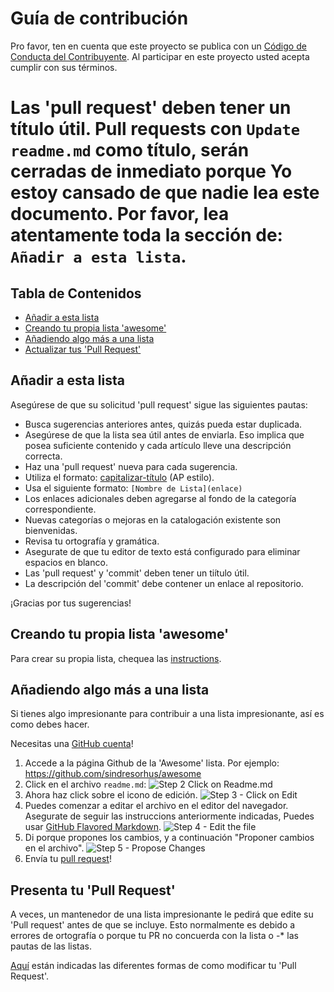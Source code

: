 # Guía de contribución

Pro favor, ten en cuenta que este proyecto se publica con un [Código de Conducta del Contribuyente](code-of-conduct.md). Al participar en este proyecto usted acepta cumplir con sus términos.

# Las 'pull request' deben tener un título útil. Pull requests con `Update readme.md` como título, serán cerradas de inmediato porque Yo estoy cansado de que nadie lea este documento. Por favor, lea atentamente toda la sección de: `Añadir a esta lista`.

## Tabla de Contenidos

- [Añadir a esta lista](#añadir-a-esta-lista)
- [Creando tu propia lista 'awesome'](#creando-tu-propia-lista)
- [Añadiendo algo más a una lista](#añadir-algo-a-una-lista)
- [Actualizar tus 'Pull Request'](#actualizar-tus-pull-request)

## Añadir a esta lista

Asegúrese de que su solicitud 'pull request' sigue las siguientes pautas:

- Busca sugerencias anteriores antes, quizás pueda estar duplicada.
- Asegúrese de que la lista sea útil antes de enviarla. Eso implica que posea suficiente contenido y cada artículo lleve una descripción correcta.
- Haz una 'pull request' nueva para cada sugerencia.
- Utiliza el formato: [capitalizar-título](http://titlecapitalization.com) (AP estilo).
- Usa el siguiente formato: `[Nombre de Lista](enlace)`
- Los enlaces adicionales deben agregarse al fondo de la categoría correspondiente.
- Nuevas categorías o mejoras en la catalogación existente son bienvenidas.
- Revisa tu ortografía y gramática.
- Asegurate de que tu editor de texto está configurado para eliminar espacios en blanco.
- Las 'pull request' y 'commit' deben tener un tiítulo útil.
- La descripción del 'commit' debe contener un enlace al repositorio.

¡Gracias por tus sugerencias!

## Creando tu propia lista 'awesome'

Para crear su propia lista, chequea las [instructions](create-list.md).

## Añadiendo algo más a una lista

Si tienes algo impresionante para contribuir a una lista impresionante, así es como debes hacer.

Necesitas una [GitHub cuenta](https://github.com/join)!

1. Accede a la página Github de la 'Awesome' lista. Por ejemplo: https://github.com/sindresorhus/awesome
2. Click en el archivo `readme.md`: ![Step 2 Click on Readme.md](https://cloud.githubusercontent.com/assets/170270/9402920/53a7e3ea-480c-11e5-9d81-aecf64be55eb.png)
3. Ahora haz click sobre el icono de edición. ![Step 3 - Click on Edit](https://cloud.githubusercontent.com/assets/170270/9402927/6506af22-480c-11e5-8c18-7ea823530099.png)
4. Puedes comenzar a editar el archivo en el editor del navegador. Asegurate de seguir las instruccions anteriormente indicadas, Puedes usar [GitHub Flavored Markdown](https://help.github.com/articles/github-flavored-markdown/). ![Step 4 - Edit the file](https://cloud.githubusercontent.com/assets/170270/9402932/7301c3a0-480c-11e5-81f5-7e343b71674f.png)
5. Di porque propones los cambios, y a continuación "Proponer cambios en el archivo". 
![Step 5 - Propose Changes](https://cloud.githubusercontent.com/assets/170270/9402937/7dd0652a-480c-11e5-9138-bd14244593d5.png)
6. Envía tu [pull request](https://help.github.com/articles/using-pull-requests/)!

## Presenta tu 'Pull Request'

A veces, un mantenedor de una lista impresionante le pedirá que edite su 'Pull request' antes de que se incluye.
Esto normalmente es debido a errores de ortografía o porque tu PR no concuerda con la lista o -* las pautas de las listas.

[Aquí](https://github.com/RichardLitt/docs/blob/master/amending-a-commit-guide.md) están indicadas las diferentes formas de como modificar tu 'Pull Request'.